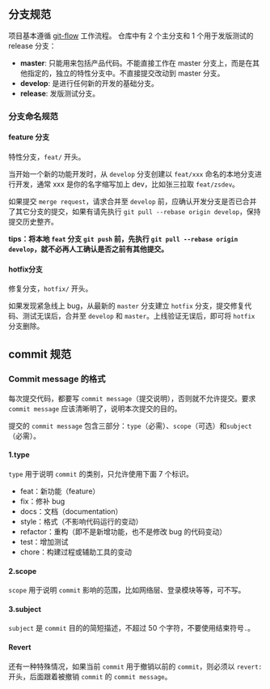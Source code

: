 ## 分支规范
项目基本遵循 [git-flow](https://www.git-tower.com/learn/git/ebook/cn/command-line/advanced-topics/git-flow) 工作流程。
仓库中有 2 个主分支和 1 个用于发版测试的 release 分支：

* **master**: 只能用来包括产品代码。不能直接工作在 master 分支上，而是在其他指定的，独立的特性分支中。不直接提交改动到 master 分支。
* **develop**: 是进行任何新的开发的基础分支。
* **release**: 发版测试分支。

### 分支命名规范
#### feature 分支
特性分支，`feat/` 开头。

当开始一个新的功能开发时，从 `develop` 分支创建以 `feat/xxx` 命名的本地分支进行开发，通常 xxx 是你的名字缩写加上 dev，比如张三拉取 `feat/zsdev`。

如果提交 `merge request`，请求合并至 `develop` 前，应确认开发分支是否已合并了其它分支的提交，如果有请先执行 `git pull --rebase origin develop`，保持提交历史整齐。

**tips：将本地 `feat` 分支 `git push` 前，先执行 `git pull --rebase origin develop`，就不必再人工确认是否之前有其他提交。**

#### hotfix分支
修复分支，`hotfix/` 开头。

如果发现紧急线上 bug，从最新的 `master` 分支建立 `hotfix` 分支，提交修复代码、测试无误后，合并至 `develop` 和 `master`。上线验证无误后，即可将 `hotfix` 分支删除。

## commit 规范
### Commit message 的格式
每次提交代码，都要写 `commit message`（提交说明），否则就不允许提交。要求 `commit message` 应该清晰明了，说明本次提交的目的。

提交的 `commit message` 包含三部分：`type`（必需）、`scope`（可选）和`subject`（必需）。

#### 1.type
`type` 用于说明 `commit` 的类别，只允许使用下面 7 个标识。

* feat：新功能（feature）
* fix：修补 bug
* docs：文档（documentation）
* style：格式（不影响代码运行的变动）
* refactor：重构（即不是新增功能，也不是修改 bug 的代码变动）
* test：增加测试
* chore：构建过程或辅助工具的变动

#### 2.scope
`scope` 用于说明 `commit` 影响的范围，比如网络层、登录模块等等，可不写。

#### 3.subject
`subject` 是 `commit` 目的的简短描述，不超过 50 个字符，不要使用结束符号`.`。

#### Revert
还有一种特殊情况，如果当前 `commit` 用于撤销以前的 `commit`，则必须以 `revert:` 开头，后面跟着被撤销 `commit` 的 `commit message`。
